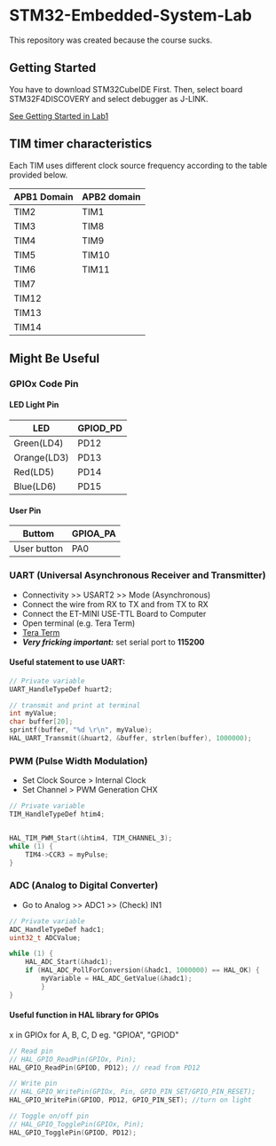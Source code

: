 # STM32-Embedded-System-Lab
This repository was created because the course sucks.

## Getting Started

You have to download STM32CubeIDE First. Then, select board STM32F4DISCOVERY and select debugger as J-LINK.

[See Getting Started in Lab1](https://github.com/tongplw/STM32-Embedded-System-Lab/blob/master/Lab1%20Basic%20MCU%20development%20on%20STM32/Lab1-Main.pdf)

## TIM timer characteristics

Each TIM uses different clock source frequency according to the table provided below.

| APB1 Domain | APB2 domain |
| ------------- | ------------- |
| TIM2  | TIM1 	|
| TIM3  | TIM8 	|
| TIM4  | TIM9 	|
| TIM5  | TIM10 |
| TIM6  | TIM11 |
| TIM7  |	|
| TIM12 |	|
| TIM13 |	|
| TIM14 |	|

## Might Be Useful

### GPIOx Code Pin

#### LED Light Pin

| LED | GPIOD_PD |
| ------------- | ------------- |
| Green(LD4)  |  PD12 	|
| Orange(LD3)  |  PD13	|
| Red(LD5)  | 	PD14 	|
| Blue(LD6)  | PD15 |

#### User Pin

| Buttom | GPIOA_PA |
| ------------- | ------------- |
| User button  |  PA0 |

### UART (Universal Asynchronous Receiver and Transmitter)

* Connectivity >> USART2 >> Mode (Asynchronous)
* Connect the wire from RX to TX and from TX to RX
* Connect the ET-MINI USE-TTL Board to Computer
* Open terminal (e.g. Tera Term)
* [Tera Term](https://osdn.net/projects/ttssh2/releases/)
* ***Very fricking important:*** set serial port to **115200**

#### Useful statement to use UART:

```C
// Private variable
UART_HandleTypeDef huart2;

// transmit and print at terminal
int myValue;
char buffer[20];
sprintf(buffer, "%d \r\n", myValue);
HAL_UART_Transmit(&huart2, &buffer, strlen(buffer), 1000000);
```

### PWM (Pulse Width Modulation)

* Set Clock Source > Internal Clock
* Set Channel > PWM Generation CHX

```C
// Private variable
TIM_HandleTypeDef htim4;


HAL_TIM_PWM_Start(&htim4, TIM_CHANNEL_3);
while (1) {
	TIM4->CCR3 = myPulse;
}
```

### ADC (Analog to Digital Converter)

* Go to Analog >> ADC1 >> (Check) IN1



```C
// Private variable
ADC_HandleTypeDef hadc1;
uint32_t ADCValue;

while (1) {
	HAL_ADC_Start(&hadc1);
	if (HAL_ADC_PollForConversion(&hadc1, 1000000) == HAL_OK) {
		myVariable = HAL_ADC_GetValue(&hadc1);
    	}
}
```

#### Useful function in HAL library for GPIOs

x in GPIOx for A, B, C, D eg. "GPIOA", "GPIOD"

```C
// Read pin
// HAL_GPIO_ReadPin(GPIOx, Pin);
HAL_GPIO_ReadPin(GPIOD, PD12); // read from PD12

// Write pin
// HAL_GPIO_WritePin(GPIOx, Pin, GPIO_PIN_SET/GPIO_PIN_RESET);
HAL_GPIO_WritePin(GPIOD, PD12, GPIO_PIN_SET); //turn on light

// Toggle on/off pin
// HAL_GPIO_TogglePin(GPIOx, Pin);
HAL_GPIO_TogglePin(GPIOD, PD12);
```
